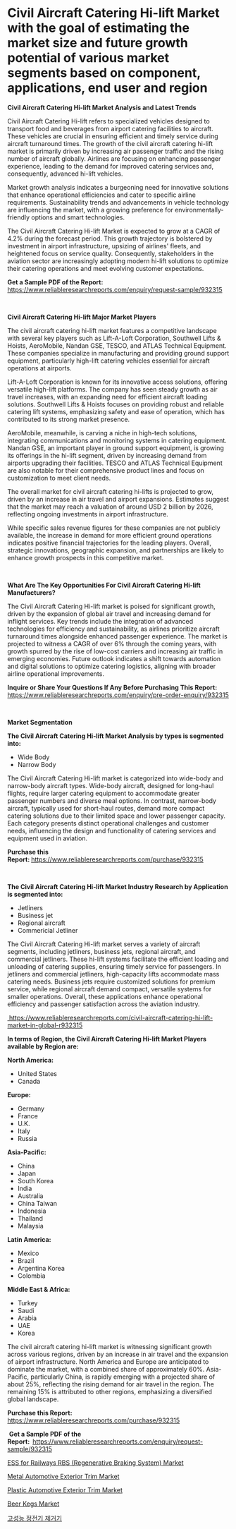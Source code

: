 <p><h1>Civil Aircraft Catering Hi-lift Market with the goal of estimating the market size and future growth potential of various market segments based on component, applications, end user and region</h1></p><p><strong>Civil Aircraft Catering Hi-lift Market Analysis and Latest Trends</strong></p>
<p><p>Civil Aircraft Catering Hi-lift refers to specialized vehicles designed to transport food and beverages from airport catering facilities to aircraft. These vehicles are crucial in ensuring efficient and timely service during aircraft turnaround times. The growth of the civil aircraft catering hi-lift market is primarily driven by increasing air passenger traffic and the rising number of aircraft globally. Airlines are focusing on enhancing passenger experience, leading to the demand for improved catering services and, consequently, advanced hi-lift vehicles.</p><p>Market growth analysis indicates a burgeoning need for innovative solutions that enhance operational efficiencies and cater to specific airline requirements. Sustainability trends and advancements in vehicle technology are influencing the market, with a growing preference for environmentally-friendly options and smart technologies.</p><p>The Civil Aircraft Catering Hi-lift Market is expected to grow at a CAGR of 4.2% during the forecast period. This growth trajectory is bolstered by investment in airport infrastructure, upsizing of airlines' fleets, and heightened focus on service quality. Consequently, stakeholders in the aviation sector are increasingly adopting modern hi-lift solutions to optimize their catering operations and meet evolving customer expectations.</p></p>
<p><strong>Get a Sample PDF of the Report:&nbsp;</strong> <a href="https://www.reliableresearchreports.com/enquiry/request-sample/932315">https://www.reliableresearchreports.com/enquiry/request-sample/932315</a></p>
<p>&nbsp;</p>
<p><strong>Civil Aircraft Catering Hi-lift Major Market Players</strong></p>
<p><p>The civil aircraft catering hi-lift market features a competitive landscape with several key players such as Lift-A-Loft Corporation, Southwell Lifts & Hoists, AeroMobile, Nandan GSE, TESCO, and ATLAS Technical Equipment. These companies specialize in manufacturing and providing ground support equipment, particularly high-lift catering vehicles essential for aircraft operations at airports.</p><p>Lift-A-Loft Corporation is known for its innovative access solutions, offering versatile high-lift platforms. The company has seen steady growth as air travel increases, with an expanding need for efficient aircraft loading solutions. Southwell Lifts & Hoists focuses on providing robust and reliable catering lift systems, emphasizing safety and ease of operation, which has contributed to its strong market presence.</p><p>AeroMobile, meanwhile, is carving a niche in high-tech solutions, integrating communications and monitoring systems in catering equipment. Nandan GSE, an important player in ground support equipment, is growing its offerings in the hi-lift segment, driven by increasing demand from airports upgrading their facilities. TESCO and ATLAS Technical Equipment are also notable for their comprehensive product lines and focus on customization to meet client needs.</p><p>The overall market for civil aircraft catering hi-lifts is projected to grow, driven by an increase in air travel and airport expansions. Estimates suggest that the market may reach a valuation of around USD 2 billion by 2026, reflecting ongoing investments in airport infrastructure.</p><p>While specific sales revenue figures for these companies are not publicly available, the increase in demand for more efficient ground operations indicates positive financial trajectories for the leading players. Overall, strategic innovations, geographic expansion, and partnerships are likely to enhance growth prospects in this competitive market.</p></p>
<p>&nbsp;</p>
<p><strong>What Are The Key Opportunities For Civil Aircraft Catering Hi-lift Manufacturers?</strong></p>
<p><p>The Civil Aircraft Catering Hi-lift market is poised for significant growth, driven by the expansion of global air travel and increasing demand for inflight services. Key trends include the integration of advanced technologies for efficiency and sustainability, as airlines prioritize aircraft turnaround times alongside enhanced passenger experience. The market is projected to witness a CAGR of over 6% through the coming years, with growth spurred by the rise of low-cost carriers and increasing air traffic in emerging economies. Future outlook indicates a shift towards automation and digital solutions to optimize catering logistics, aligning with broader airline operational improvements.</p></p>
<p><strong>Inquire or Share Your Questions If Any Before Purchasing This Report:</strong> <a href="https://www.reliableresearchreports.com/enquiry/pre-order-enquiry/932315">https://www.reliableresearchreports.com/enquiry/pre-order-enquiry/932315</a></p>
<p>&nbsp;</p>
<p><strong>Market Segmentation</strong></p>
<p><strong>The Civil Aircraft Catering Hi-lift Market Analysis by types is segmented into:</strong></p>
<p><ul><li>Wide Body</li><li>Narrow Body</li></ul></p>
<p><p>The Civil Aircraft Catering Hi-lift market is categorized into wide-body and narrow-body aircraft types. Wide-body aircraft, designed for long-haul flights, require larger catering equipment to accommodate greater passenger numbers and diverse meal options. In contrast, narrow-body aircraft, typically used for short-haul routes, demand more compact catering solutions due to their limited space and lower passenger capacity. Each category presents distinct operational challenges and customer needs, influencing the design and functionality of catering services and equipment used in aviation.</p></p>
<p><strong>Purchase this Report:&nbsp;</strong><a href="https://www.reliableresearchreports.com/purchase/932315">https://www.reliableresearchreports.com/purchase/932315</a></p>
<p>&nbsp;</p>
<p><strong>The Civil Aircraft Catering Hi-lift Market Industry Research by Application is segmented into:</strong></p>
<p><ul><li>Jetliners</li><li>Business jet</li><li>Regional aircraft</li><li>Commericial Jetliner</li></ul></p>
<p><p>The Civil Aircraft Catering Hi-lift market serves a variety of aircraft segments, including jetliners, business jets, regional aircraft, and commercial jetliners. These hi-lift systems facilitate the efficient loading and unloading of catering supplies, ensuring timely service for passengers. In jetliners and commercial jetliners, high-capacity lifts accommodate mass catering needs. Business jets require customized solutions for premium service, while regional aircraft demand compact, versatile systems for smaller operations. Overall, these applications enhance operational efficiency and passenger satisfaction across the aviation industry.</p></p>
<p><a href="https://www.reliableresearchreports.com/civil-aircraft-catering-hi-lift-market-in-global-r932315">&nbsp;https://www.reliableresearchreports.com/civil-aircraft-catering-hi-lift-market-in-global-r932315</a></p>
<p><strong>In terms of Region, the Civil Aircraft Catering Hi-lift Market Players available by Region are:</strong></p>
<p>
    <p> <strong> North America: </strong>
        <ul>
            <li>United States</li>
            <li>Canada</li>
        </ul>
        </p> 
    <p> <strong> Europe: </strong>
        <ul>
            <li>Germany</li>
            <li>France</li>
            <li>U.K.</li>
            <li>Italy</li>
            <li>Russia</li>
        </ul>
        </p> 
    <p> <strong> Asia-Pacific: </strong>
        <ul>
            <li>China</li>
            <li>Japan</li>
            <li>South Korea</li>
            <li>India</li>
            <li>Australia</li>
            <li>China Taiwan</li>
            <li>Indonesia</li>
            <li>Thailand</li>
            <li>Malaysia</li>
        </ul>
        </p> 
    <p> <strong> Latin America: </strong>
        <ul>
            <li>Mexico</li>
            <li>Brazil</li>
            <li>Argentina Korea</li>
            <li>Colombia</li>
        </ul>
        </p> 
    <p> <strong> Middle East & Africa: </strong>
        <ul>
            <li>Turkey</li>
            <li>Saudi</li>
            <li>Arabia</li>
            <li>UAE</li>
            <li>Korea</li>
        </ul>
    </p>
    </p>
<p><p>The civil aircraft catering hi-lift market is witnessing significant growth across various regions, driven by an increase in air travel and the expansion of airport infrastructure. North America and Europe are anticipated to dominate the market, with a combined share of approximately 60%. Asia-Pacific, particularly China, is rapidly emerging with a projected share of about 25%, reflecting the rising demand for air travel in the region. The remaining 15% is attributed to other regions, emphasizing a diversified global landscape.</p></p>
<p><strong>Purchase this Report: </strong><a href="https://www.reliableresearchreports.com/purchase/932315">https://www.reliableresearchreports.com/purchase/932315</a></p>
<p>&nbsp;<strong>Get a Sample PDF of the Report:&nbsp;&nbsp;</strong><a href="https://www.reliableresearchreports.com/enquiry/request-sample/932315">https://www.reliableresearchreports.com/enquiry/request-sample/932315</a></p>
<p><strong></strong></p>
<p><p><a href="https://issuu.com/reportprime-2/docs/ess-for-railways-rbs-regenerative-b_d445d9181ac202">ESS for Railways RBS (Regenerative Braking System) Market</a></p><p><a href="https://github.com/JosephineMcguire65/Market-Research-Report-List-1/blob/main/metal-automotive-exterior-trim-market.md">Metal Automotive Exterior Trim Market</a></p><p><a href="https://github.com/FahadAhmed712/Market-Research-Report-List-1/blob/main/plastic-automotive-exterior-trim-market.md">Plastic Automotive Exterior Trim Market</a></p><p><a href="https://www.linkedin.com/pulse/global-beer-kegs-market-projected-grow-cagr-5-forcasted-nrdrf?trackingId=kw8iZ05CQVi9lB9C%2Bw9Sww%3D%3D">Beer Kegs Market</a></p><p><a href="https://medium.com/@daniamha96_85754/%EC%84%B8%EA%B3%84-high-performance-static-eliminators-market-%EC%9D%80-2024%EC%97%90%EC%84%9C-2031%EB%A1%9C-%EC%97%B0%ED%8F%89%EA%B7%A0-%EC%A6%9D%EA%B0%80%EC%9C%A8%EC%9D%84-%EB%B3%B4%EC%9D%BC-%EA%B2%83%EC%9C%BC%EB%A1%9C-%EC%98%88%EC%83%81%EB%90%A9%EB%8B%88%EB%8B%A4-26fe2f8add3a">고성능 정전기 제거기</a></p></p>